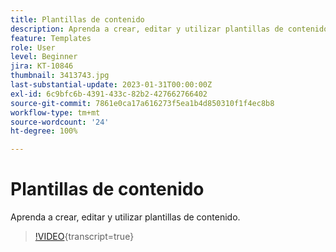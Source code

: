 ```yaml
---
title: Plantillas de contenido
description: Aprenda a crear, editar y utilizar plantillas de contenido.
feature: Templates
role: User
level: Beginner
jira: KT-10846
thumbnail: 3413743.jpg
last-substantial-update: 2023-01-31T00:00:00Z
exl-id: 6c9bfc6b-4391-433c-82b2-427662766402
source-git-commit: 7861e0ca17a616273f5ea1b4d850310f1f4ec8b8
workflow-type: tm+mt
source-wordcount: '24'
ht-degree: 100%

---
```


# Plantillas de contenido

Aprenda a crear, editar y utilizar plantillas de contenido.

>[!VIDEO](https://video.tv.adobe.com/v/3413743?quality=12&learn=on){transcript=true}
